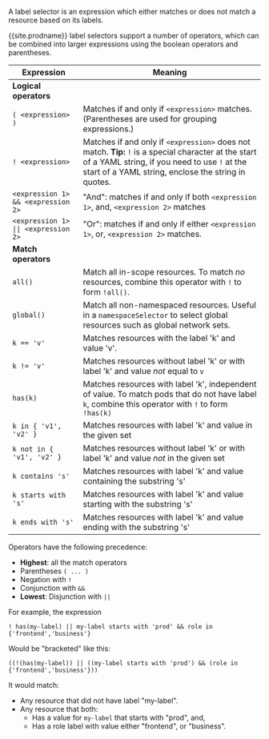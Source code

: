 A label selector is an expression which either matches or does not match a resource based on its labels.

{{site.prodname}} label selectors support a number of operators, which can be combined into larger expressions
using the boolean operators and parentheses. 

| Expression                | Meaning                     |
|---------------------------|-----------------------------|
| **Logical operators**     |
| `( <expression> )`        | Matches if and only if `<expression>` matches.  (Parentheses are used for grouping expressions.)
| `! <expression>`          | Matches if and only if `<expression>` does not match.  **Tip:** `!` is a special character at the start of a YAML string, if you need to use `!` at the start of a YAML string, enclose the string in quotes.
| `<expression 1> && <expression 2>` | "And": matches if and only if both `<expression 1>`, and, `<expression 2>` matches
| <code><expression 1> &#124;&#124; <expression 2></code> | "Or": matches if and only if either `<expression 1>`, or, `<expression 2>` matches.
| **Match operators**       |
| `all()`                   | Match all in-scope resources.  To match _no_ resources, combine this operator with `!` to form `!all()`.
| `global()`                | Match all non-namespaced resources.  Useful in a `namespaceSelector` to select global resources such as global network sets.
| `k == 'v'`                | Matches resources with the label 'k' and value 'v'.
| `k != 'v'`                | Matches resources without label 'k' or with label 'k' and value _not_ equal to `v`
| `has(k)`                  | Matches resources with label 'k', independent of value. To match pods that do not have label `k`, combine this operator with `!` to form `!has(k)`
| `k in { 'v1', 'v2' }`     | Matches resources with label 'k' and value in the given set
| `k not in { 'v1', 'v2' }` | Matches resources without label 'k' or with label 'k' and value _not_ in the given set
| `k contains 's'`          | Matches resources with label 'k' and value containing the substring 's'
| `k starts with 's'`       | Matches resources with label 'k' and value starting with the substring 's'
| `k ends with 's'`         | Matches resources with label 'k' and value ending with the substring 's'

Operators have the following precedence:

* **Highest**: all the match operators 
* Parentheses `( ... )`
* Negation with `!`
* Conjunction with `&&`
* **Lowest**: Disjunction with `||`

For example, the expression
```
! has(my-label) || my-label starts with 'prod' && role in {'frontend','business'}
```
Would be "bracketed" like this:
```
((!(has(my-label)) || ((my-label starts with 'prod') && (role in {'frontend','business'}))
```
It would match:
* Any resource that did not have label "my-label".
* Any resource that both:
  * Has a value for `my-label` that starts with "prod", and,
  * Has a role label with value either "frontend", or "business".

